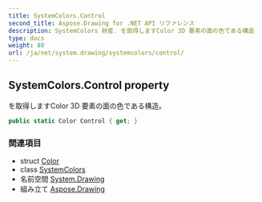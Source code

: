 ```yaml
---
title: SystemColors.Control
second_title: Aspose.Drawing for .NET API リファレンス
description: SystemColors 財産. を取得しますColor 3D 要素の面の色である構造
type: docs
weight: 80
url: /ja/net/system.drawing/systemcolors/control/
---
```

## SystemColors.Control property

を取得しますColor 3D 要素の面の色である構造。

```csharp
public static Color Control { get; }
```

### 関連項目

* struct [Color](../../color/)
* class [SystemColors](../)
* 名前空間 [System.Drawing](../../systemcolors/)
* 組み立て [Aspose.Drawing](../../../)


